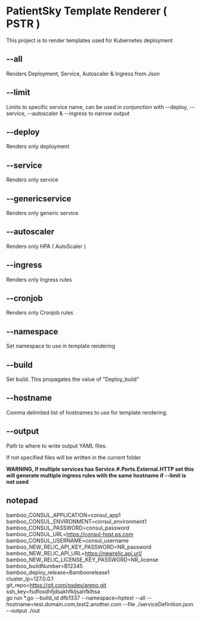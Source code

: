 # PatientSky Template Renderer ( PSTR )
This project is to render templates used for Kubernetes deployment

## --all <bool>
Renders Deployment, Service, Autoscaler & Ingress from Json

## --limit <string>
Limits to specific service name, can be used in conjunction with --deploy, --service, --autoscaler & --ingress to narrow output

## --deploy <bool>
Renders only deployment

## --service <bool>
Renders only service

## --genericservice <bool>
Renders only generic service

## --autoscaler
Renders only HPA ( AutoScaler )

## --ingress
Renders only Ingress rules

## --cronjob
Renders only Cronjob rules

## --namespace <string>
Set namespace to use in template rendering

## --build <string>
Set build. This propagates the value of "Deploy_build"

## --hostname <string>
Comma delimited list of hostnames to use for template rendering.

## --output <string>
Path to where to write output YAML files.

If not specified files will be written in the current folder


**WARNING, If multiple services has Service.#.Ports.External.HTTP set this will generate multiple ingress rules with the same hostname if --limit is not used**


## notepad
bamboo_CONSUL_APPLICATION=consul_app1 \
bamboo_CONSUL_ENVIRONMENT=consul_environment1 \
bamboo_CONSUL_PASSWORD=consul_password \
bamboo_CONSUL_URL=https://consul-host.ps.com \
bamboo_CONSUL_USERNAME=consul_username \
bamboo_NEW_RELIC_API_KEY_PASSWORD=NR_password \
bamboo_NEW_RELIC_API_URL=https://newrelic.api.url/ \
bamboo_NEW_RELIC_LICENSE_KEY_PASSWORD=NR_license \
bamboo_buildNumber=B12345 \
bamboo_deploy_release=Bamboorelease1 \
cluster_ip=127.0.0.1 \
git_repo=https://git.com/psdev/arepo.git \
ssh_key=fsdfosdhfjdsakhfkljsahfklhsa \
go run *.go  --build_id dfb1337 --namespace=hptest --all --hostname=test.domain.com,test2.another.com --file ./serviceDefinition.json --output ./out
